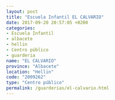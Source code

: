```yaml
---
layout: post
title: "Escuela Infantil EL CALVARIO"
date: 2017-09-20 20:57:05 +0200
categories:
- Escuela Infantil
- albacete
- hellin
- Centro público
- guarderia
name: "EL CALVARIO"
province: "Albacete"
location: "Hellin"
code: "2009262"
type: "Centro público"
permalink: /guarderias/el-calvario.html
---
```

